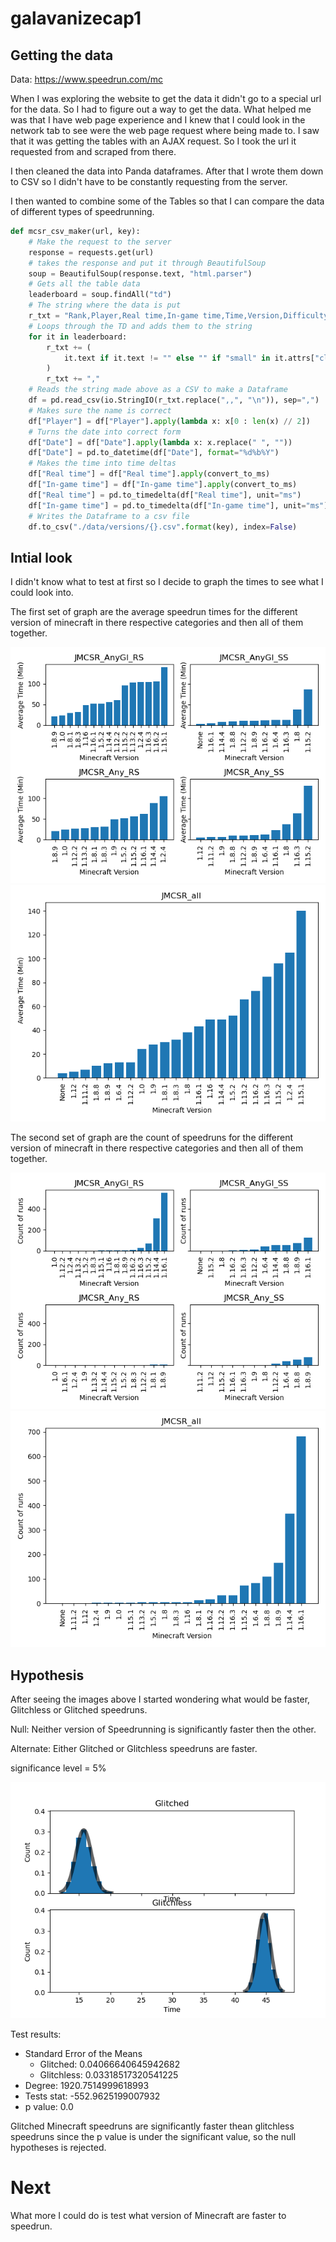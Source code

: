 # galavanizecap1

## Getting the data

Data: https://www.speedrun.com/mc

When I was exploring the website to get the data it didn't go to a special url for the data. So I had to figure out a way to get the data. What helped me was that I have web page experience and I knew that I could look in the network tab to see were the web page request where being made to. I saw that it was getting the tables with an AJAX request. So I took the url it requested from and scraped from there. 

I then cleaned the data into Panda dataframes. After that I wrote them down to CSV so I didn't have to be constantly requesting from the server.

I then wanted to combine some of the Tables so that I can compare the data of different types of speedrunning.

```Python
def mcsr_csv_maker(url, key):
    # Make the request to the server
    response = requests.get(url)
    # takes the response and put it through BeautifulSoup
    soup = BeautifulSoup(response.text, "html.parser")
    # Gets all the table data
    leaderboard = soup.findAll("td")
    # The string where the data is put
    r_txt = "Rank,Player,Real time,In-game time,Time,Version,Difficulty,F3,Mods,Date,,"
    # Loops through the TD and adds them to the string
    for it in leaderboard:
        r_txt += (
            it.text if it.text != "" else "" if "small" in it.attrs["class"] else "None"
        )
        r_txt += ","
    # Reads the string made above as a CSV to make a Dataframe
    df = pd.read_csv(io.StringIO(r_txt.replace(",,", "\n")), sep=",")
    # Makes sure the name is correct
    df["Player"] = df["Player"].apply(lambda x: x[0 : len(x) // 2])
    # Turns the date into correct form
    df["Date"] = df["Date"].apply(lambda x: x.replace(" ", ""))
    df["Date"] = pd.to_datetime(df["Date"], format="%d%b%Y")
    # Makes the time into time deltas
    df["Real time"] = df["Real time"].apply(convert_to_ms)
    df["In-game time"] = df["In-game time"].apply(convert_to_ms)
    df["Real time"] = pd.to_timedelta(df["Real time"], unit="ms")
    df["In-game time"] = pd.to_timedelta(df["In-game time"], unit="ms")
    # Writes the Dataframe to a csv file
    df.to_csv("./data/versions/{}.csv".format(key), index=False)
```

## Intial look

I didn't know what to test at first so I decide to graph the times to see what I could look into.

<!-- These are the bigger images of the subplots
    !['JMCSR_Any_RS'](images/version_means/JMCSR_Any_SS.png)
    !['JMCSR_Any_SS'](images/version_means/JMCSR_Any_RS.png)
    !['JMCSR_AnyGl_RS'](images/version_means/JMCSR_AnyGl_RS.png)
    !['JMCSR_AnyGl_SS'](images/version_means/JMCSR_AnyGl_SS.png) 
-->

The first set of graph are the average speedrun times for the different version of minecraft in there respective categories and then all of them together.

!['speedrunAVGVersiontime'](images/version_means/speedrunAVGVersiontime.png)
!['speedrunVersionAVGall'](images/version_means/speedrunVersionAVGall.png)

<!-- These are the bigger images of the subplots
    !['JMCSR_Any_RS'](images/version_count/JMCSR_Any_SS.png)
    !['JMCSR_Any_SS'](images/version_count/JMCSR_Any_RS.png)
    !['JMCSR_AnyGl_RS'](images/version_count/JMCSR_AnyGl_RS.png)
    !['JMCSR_AnyGl_SS'](images/version_count/JMCSR_AnyGl_SS.png) 
-->

The second set of graph are the count of speedruns for the different version of minecraft in there respective categories and then all of them together.

!['speedrunAVGVersiontime'](images/version_count/speedrunCountVersion.png)
!['speedrunVersionAVGall'](images/version_count/speedrunCountVersionall.png)

## Hypothesis

After seeing the images above I started wondering what would be faster, Glitchless or Glitched speedruns.

Null: Neither version of Speedrunning is significantly faster then the other.

Alternate: Either Glitched or Glitchless speedruns are faster.

significance level = 5%

!['bootstraptest'](images/hypotesting/bootstraptest.png)

Test results:
 - Standard Error of the Means
   - Glitched: 0.04066640645942682 
   - Glitchless: 0.03318517320541225
 - Degree: 1920.7514999618993 
 - Tests stat: -552.9625199007932
 - p value: 0.0

Glitched Minecraft speedruns are significantly faster thean glitchless speedruns since the p value is under the significant value, so the null hypotheses is rejected.

# Next

What more I could do is test what version of Minecraft are faster to speedrun.